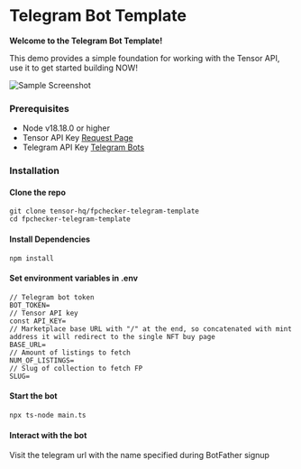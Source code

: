 # Telegram Bot Template

**Welcome to the Telegram Bot Template!**

This demo provides a simple foundation for working with the Tensor API, use it to get started building NOW!

![Sample Screenshot]()

### Prerequisites

- Node v18.18.0 or higher
- Tensor API Key [Request Page](https://tensor.readme.io/page/tensor-api-form)
- Telegram API Key [Telegram Bots](https://core.telegram.org/bots)

### Installation

#### Clone the repo

```shell
git clone tensor-hq/fpchecker-telegram-template
cd fpchecker-telegram-template
```

#### Install Dependencies

```shell
npm install
```

#### Set environment variables in .env
```
// Telegram bot token
BOT_TOKEN=
// Tensor API key
const API_KEY=
// Marketplace base URL with "/" at the end, so concatenated with mint address it will redirect to the single NFT buy page
BASE_URL=
// Amount of listings to fetch
NUM_OF_LISTINGS=
// Slug of collection to fetch FP
SLUG=
```

#### Start the bot

```
npx ts-node main.ts
```

#### Interact with the bot
Visit the telegram url with the name specified during BotFather signup